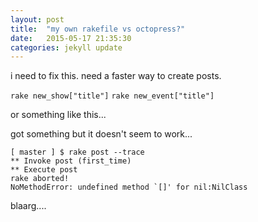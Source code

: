 ```yaml
---
layout: post
title:  "my own rakefile vs octopress?"
date:   2015-05-17 21:35:30
categories: jekyll update
---
```


i need to fix this. need a faster way to create posts.


`rake new_show["title"]`
`rake new_event["title"]`

or something like this...

got something but it doesn't seem to work...

    [ master ] $ rake post --trace
    ** Invoke post (first_time)
    ** Execute post
    rake aborted!
    NoMethodError: undefined method `[]' for nil:NilClass
    
blaarg....